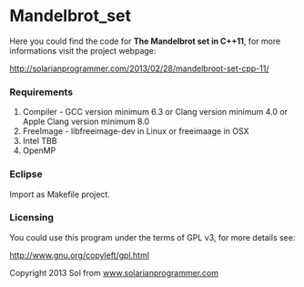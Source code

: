 Mandelbrot_set
==============

Here you could find the code for **The Mandelbrot set in C++11**, for more informations visit the project webpage:

http://solarianprogrammer.com/2013/02/28/mandelbroot-set-cpp-11/

### Requirements
1. Compiler - GCC version minimum 6.3 or Clang version minimum 4.0 or Apple Clang version minimum 8.0
2. FreeImage - libfreeimage-dev in Linux or freeimaage in OSX
3. Intel TBB
4. OpenMP

### Eclipse
Import as Makefile project.

### Licensing
You could use this program under the terms of GPL v3, for more details see:

http://www.gnu.org/copyleft/gpl.html

Copyright 2013 Sol from www.solarianprogrammer.com
